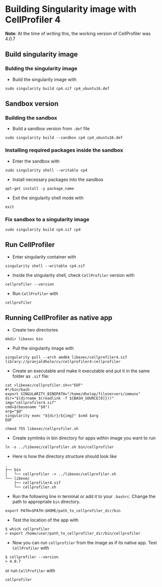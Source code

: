 # Building Singularity image with CellProfiler 4

**Note**: At the time of writing this, the working version of CellProfiler was 4.0.7

## Build singularity image

### Bulding the singularity image

+ Build the singularity image with
```
sudo singularity build cp4.sif cp4_ubuntu16.def
```

## Sandbox version

### Building the sandbox

+ Build a sandbox version from `.def` file
```
sudo singularity build --sandbox cp4 cp4_ubuntu16.def
```

### Installing required packages inside the sandbox

+ Enter the sandbox with
```
sudo singularity shell --writable cp4
```

+ Install necessary packages into the sandbox
```(bash)
apt-get install -y package_name
```

+ Exit the singularity shell mode with
```
exit
```

### Fix sandbox to a singularity image

```
sudo singularity build cp4.sif cp4
```

## Run CellProfiler

+ Enter singularity container with

```
singularity shell --writable cp4.sif
```

+ Inside the singularity shell, check `CellProfiler` version with
```
cellprofiler --version
```

+ Run `CellProfiler` with
```
cellprofiler
```

## Running CellProfiler as native app

+ Create two directories
```
mkdir libexec bin
```

+ Pull the singularity image with
```
singularity pull --arch amd64 libexec/cellprofiler4.sif library://pranjaldhole/cv/cellprofiler4:cellprofiler
```

+ Create an executable and make it executable and put it in the same folder as `.sif` file:
```
cat >libexec/cellprofiler.sh<<"EOF"
#!/bin/bash
export SINGULARITY_BINDPATH="/home/dholep/fileservers/immunx"
dir="$(dirname $(readlink -f ${BASH_SOURCE[0]}))"
img="cellprofiler4.sif"
cmd=$(basename "$0")
arg="$@"
singularity exec "${dir}/${img}" $cmd $arg
EOF
```
```
chmod 755 libexec/cellprofiler.sh
```
+ Create symlinks in bin directory for apps within image you want to run
```
ln -s ../libexec/cellprofiler.sh bin/cellprofiler
```

+ Here is how the directory structure should look like
```
.
├── bin
│   └── cellprofiler -> ../libexec/cellprofiler.sh
└── libexec
    ├── cellprofiler4.sif
    └── cellprofiler.sh
```
+ Run the following line in terminal or add it to your `.bashrc`. Change the path to appropriate `bin` directory.
```
export PATH=$PATH:$HOME/path_to_cellprofiler_dir/bin
```
+ Test the location of the app with
```
$ which cellprofiler
> export /home/user/path_to_cellprofiler_dir/bin/cellprofiler
```
+ Now you can run `cellprofiler` from the image as if its native app. Test `CellProfiler` with
```
$ cellprofiler --version
> 4.0.7
```
or run `CellProfiler` with
```
cellprofiler
```
